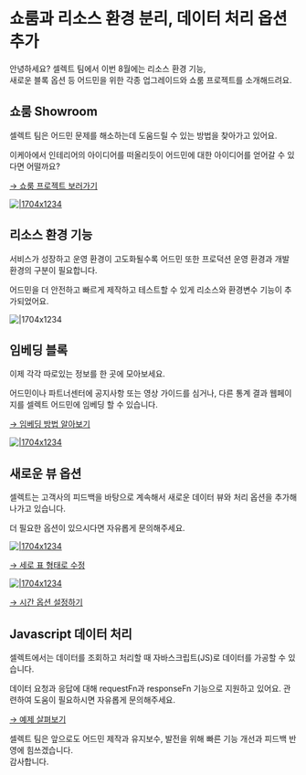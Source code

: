 # 쇼룸과 리소스 환경 분리, 데이터 처리 옵션 추가

안녕하세요? 셀렉트 팀에서 이번 8월에는 리소스 환경 기능,  
새로운 블록 옵션 등 어드민을 위한 각종 업그레이드와 쇼룸 프로젝트를 소개해드려요.

## 쇼룸 Showroom

셀렉트 팀은 어드민 문제를 해소하는데 도움드릴 수 있는 방법을 찾아가고 있어요.

이케아에서 인테리어의 아이디어를 떠올리듯이 어드민에 대한 아이디어를 얻어갈 수 있다면 어떨까요?

[→ 쇼룸 프로젝트 보러가기](https://www.selectfromuser.com/showroom)

[![|1704x1234](https://downloads.intercomcdn.com/i/o/800165645/747ffbb7962111591f257e90/showroom.png)](https://www.selectfromuser.com/showroom)

## 리소스 환경 기능

서비스가 성장하고 운영 환경이 고도화될수록 어드민 또한 프로덕션 운영 환경과 개발 환경의 구분이 필요합니다.

어드민을 더 안전하고 빠르게 제작하고 테스트할 수 있게 리소스와 환경변수 기능이 추가되었어요.

![|1704x1234](https://downloads.intercomcdn.com/i/o/800165733/f46096b7bda1d6692f01b231/production-dev-env.png)

## 임베딩 블록

이제 각각 따로있는 정보를 한 곳에 모아보세요.

어드민이나 파트너센터에 공지사항 또는 영상 가이드를 심거나, 다른 통계 결과 웹페이지를 셀렉트 어드민에 임베딩 할 수 있습니다.

[→ 임베딩 방법 알아보기](https://docs.selectfromuser.com/docs/yaml-reference#type-iframe)

[![|1704x1234](https://downloads.intercomcdn.com/i/o/800165779/a46a8f3e20ad4df95580d6c5/type_+iframe.png)](https://docs.selectfromuser.com/docs/yaml-reference#type-iframe)

## 새로운 뷰 옵션

셀렉트는 고객사의 피드백을 바탕으로 계속해서 새로운 데이터 뷰와 처리 옵션을 추가해나가고 있습니다.

더 필요한 옵션이 있으시다면 자유롭게 문의해주세요.

[![|1704x1234](https://downloads.intercomcdn.com/i/o/801793869/90af007b2817c3aaa758fc84/updateOptions%2Bdisplay_+form.png)](https://docs.selectfromuser.com/docs/yaml-reference#display-col-12--updateoptions)

[→ 세로 표 형태로 수정](https://docs.selectfromuser.com/docs/yaml-reference#display-col-12--updateoptions)

[![|1704x1234](https://downloads.intercomcdn.com/i/o/801759009/d0bcd324761769dd21330c4e/timeOptions.png)](https://docs.selectfromuser.com/docs/yaml-reference#formattime)

[→ 시간 옵션 설정하기](https://docs.selectfromuser.com/docs/yaml-reference#formattime)

## Javascript 데이터 처리

셀렉트에서는 데이터를 조회하고 처리할 때 자바스크립트(JS)로 데이터를 가공할 수 있습니다.

데이터 요청과 응답에 대해 requestFn과 responseFn 기능으로 지원하고 있어요. 관련하여 도움이 필요하시면 자유롭게 문의해주세요.

[→ 예제 살펴보기](https://ask.selectfromuser.com/t/responsefn-localstorage/60)

셀렉트 팀은 앞으로도 어드민 제작과 유지보수, 발전을 위해 빠른 기능 개선과 피드백 반영에 힘쓰겠습니다.  
감사합니다.